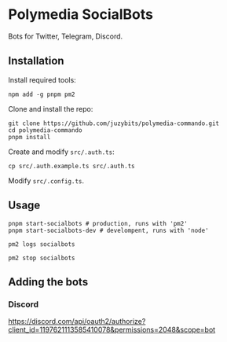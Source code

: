 # Polymedia SocialBots

Bots for Twitter, Telegram, Discord.

## Installation

Install required tools:

```
npm add -g pnpm pm2
```

Clone and install the repo:

```
git clone https://github.com/juzybits/polymedia-commando.git
cd polymedia-commando
pnpm install
```

Create and modify `src/.auth.ts`:

```
cp src/.auth.example.ts src/.auth.ts
```

Modify `src/.config.ts`.

## Usage
```
pnpm start-socialbots # production, runs with 'pm2'
pnpm start-socialbots-dev # develompent, runs with 'node'

pm2 logs socialbots

pm2 stop socialbots
```

## Adding the bots

### Discord

https://discord.com/api/oauth2/authorize?client_id=1197621113585410078&permissions=2048&scope=bot
